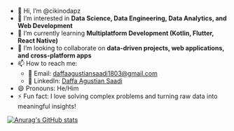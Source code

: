 - 👋 Hi, I’m @cikinodapz  
- 👀 I’m interested in **Data Science, Data Engineering, Data Analytics, and Web Development**  
- 🌱 I’m currently learning **Multiplatform Development (Kotlin, Flutter, React Native)**  
- 💞️ I’m looking to collaborate on **data-driven projects, web applications, and cross-platform apps**  
- 📫 How to reach me:  
  - 📧 Email: daffaagustiansaadi1803@gmail.com  
  - 🔗 LinkedIn: [Daffa Agustian Saadi](https://www.linkedin.com/in/daffa-agustian-61782224b/)  
- 😄 Pronouns: He/Him  
- ⚡ Fun fact: I love solving complex problems and turning raw data into meaningful insights!  

[![Anurag's GitHub stats](https://github-readme-stats.vercel.app/api?username=cikinodapz)](https://github.com/cikinodapz/github-readme-stats)
<!---
cikinodapz/cikinodapz is a ✨ special ✨ repository because its `README.md` (this file) appears on your GitHub profile.
You can click the Preview link to take a look at your changes.
--->
